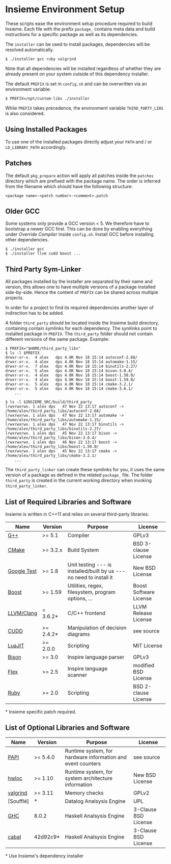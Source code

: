 # Insieme Environment Setup

These scripts ease the environment setup procedure required to build Insieme.
Each file with the prefix `package_` contains meta data and build instructions
for a specific package as well as its dependencies.

The `installer` can be used to install packages, dependencies will be resolved
automatically.

    $ ./installer gcc ruby valgrind

Note that all dependencies will be installed regardless of whether they are
already present on your system outside of this dependency installer.

The default `PREFIX` is set in `config.sh` and can be overwritten via an
environment variable:

    $ PREFIX=/opt/custom-libs ./installer

While `PREFIX` takes precedence, the environment variable `THIRD_PARTY_LIBS` is
also considered.

## Using Installed Packages

To use one of the installed packages directly adjust your `PATH` and / or
`LD_LIBRARY_PATH` accordingly.

## Patches

The default `pkg_prepare` action will apply all patches inside the `patches`
directory which are prefixed with the package name. The order is inferred from
the filename which should have the following structure:

    <package name>-<patch number>-<comment>.patch

## Older GCC

Some systems only provide a GCC version < 5. We therefore have to bootstrap a
newer GCC first. This can be done by enabling everything under *Override
Compiler* inside `config.sh`. Install GCC before installing other dependencies.

    $ ./installer gcc
    $ ./installer llvm cudd boost ...

## Third Party Sym-Linker

All packages installed by the installer are separated by their name and
version, this allows one to have multiple versions of a package installed
side-by-side. Hence the content of `PREFIX` can be shared across multiple
projects.

In order for a project to find its required dependencies another layer of
indirection has to be added.

A folder `third_party` should be located inside the Insieme build directory,
containing contain symlinks for each dependency. The symlinks point to
installed package in `PREFIX`. The `third_party` folder should not contain
different versions of the same package. Example:

    $ PREFIX="$HOME/third_party_libs"
    $ ls -l $PREFIX
    drwxr-xr-x.  4 alex   dps 4.0K Nov 18 15:14 autoconf-2.68/
    drwxr-xr-x.  4 alex   dps 4.0K Nov 18 15:14 automake-1.15/
    drwxr-xr-x.  7 alex   dps 4.0K Nov 18 15:14 binutils-2.27/
    drwxr-xr-x.  5 alex   dps 4.0K Nov 18 15:14 bison-3.0.4/
    drwxr-xr-x.  4 alex   dps 4.0K Nov 18 15:14 boost-1.50.0/
    drwxr-xr-x.  4 alex   dps 4.0K Nov 18 15:14 boost-1.59.0/
    drwxr-xr-x.  5 alex   dps 4.0K Nov 18 15:14 cmake-3.2.1/
    drwxr-xr-x.  5 alex   dps 4.0K Nov 18 15:14 cmake-3.6.1/
        ...

    $ ls -l $INSIEME_SRC/build/third_party
    lrwxrwxrwx. 1 alex dps   47 Nov 22 13:17 autoconf -> /home/alex/third_party_libs/autoconf-2.68/
    lrwxrwxrwx. 1 alex dps   47 Nov 22 13:17 automake -> /home/alex/third_party_libs/automake-1.15/
    lrwxrwxrwx. 1 alex dps   47 Nov 22 13:17 binutils -> /home/alex/third_party_libs/binutils-2.27/
    lrwxrwxrwx. 1 alex dps   45 Nov 22 13:17 bison -> /home/alex/third_party_libs/bison-3.0.4/
    lrwxrwxrwx. 1 alex dps   46 Nov 22 13:17 boost -> /home/alex/third_party_libs/boost-1.59.0/
    lrwxrwxrwx. 1 alex dps   45 Nov 22 13:17 cmake -> /home/alex/third_party_libs/cmake-3.2.1/
        ...

The `third_party_linker` can create these symlinks for you, it uses the same
version of a package as defined in the related `package_` file. The folder
`third_party` is created in the current working directory when invoking
`third_party_linker`.

## List of Required Libraries and Software

Insieme is written in C++11 and relies on several third-party libraries:

| Name          | Version    | Purpose                                                             | License                |
| ------------- | ---------- | ------------------------------------------------------------------- | ---------------------- |
| [G++]         | >= 5.1     | Compiler                                                            | GPLv3                  |
| [CMake]       | >= 3.2.x   | Build System                                                        | BSD 3-clause License   |
| [Google Test] | >= 1.8     | Unit testing --- is installed/built by us --- no need to install it | New BSD License        |
| [Boost]       | >= 1.59    | Utilities, regex, filesystem, program options, ...                  | Boost Software License |
| [LLVM/Clang]  | = 3.6.2\*  | C/C++ frontend                                                      | LLVM Release License   |
| [CUDD]        | >= 2.4.2\* | Manipulation of decision diagrams                                   | see source             |
| [LuaJIT]      | >= 2.0.0   | Scripting                                                           | MIT License            |
| [Bison]       | >= 3.0     | Inspire language parser                                             | GPLv3                  |
| [Flex]        | >= 2.5     | Inspire language scanner                                            | modified BSD License   |
| [Ruby]        | >= 2.0     | Scripting                                                           | BSD 2-clause License   |

\* Insieme specific patch required.

[G++]: <http://gcc.gnu.org/gcc-5/>
[CMake]: <http://www.cmake.org/>
[Google Test]: <https://code.google.com/p/googletest/>
[Boost]: <http://www.boost.org/users/history/version_1_50_0.html>
[LLVM/Clang]: <http://llvm.org/>
[CUDD]: <http://vlsi.colorado.edu/~fabio/CUDD/>
[LuaJIT]: <http://luajit.org/>
[Bison]: <https://www.gnu.org/software/bison/>
[Flex]: <http://flex.sourceforge.net/>
[Ruby]: <http://www.ruby-lang.org/en/>

## List of Optional Libraries and Software

| Name       | Version  | Purpose                                                     | License              |
| ---------- | -------- | ----------------------------------------------------------- | -------------------- |
| [PAPI]     | >= 5.4.0 | Runtime system, for hardware information and event counters | see source           |
| [hwloc]    | >= 1.10  | Runtime system, for system architecture information         | New BSD License      |
| [valgrind] | >= 3.11  | Memory checks                                               | GPLv2                |
| [Soufflé]  | \*       | Datalog Analsysis Engine                                    | UPL                  |
| [GHC]      | 8.0.2    | Haskell Analsysis Engine                                    | 3-Clause BSD License |
| [cabal]    | 42d92c9\*| Haskell Analsysis Engine                                    | 3-Clause BSD License |

\* Use Insieme's dependency installer

[PAPI]: <http://icl.cs.utk.edu/papi/>
[hwloc]: <http://www.open-mpi.org/projects/hwloc/>
[valgrind]: <http://valgrind.org/>
[GHC]: <https://www.haskell.org/ghc/>
[cabal]: <https://www.haskell.org/cabal/>
